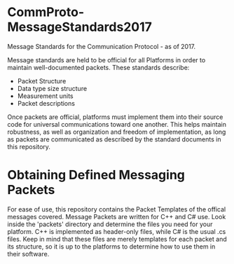 # CommProto-MessageStandards2017
Message Standards for the Communication Protocol - as of 2017.
  
Message standards are held to be official for all Platforms in order to maintain 
well-documented packets. These standards describe:
  
  - Packet Structure
  - Data type size structure
  - Measurement units
  - Packet descriptions
  
Once packets are official, platforms must implement them into their source code for 
universal communications toward one another. This helps maintain robustness, as well as
organization and freedom of implementation, as long as packets are communicated as described
by the standard documents in this repository.

# Obtaining Defined Messaging Packets
For ease of use, this repository contains the Packet Templates of the offical messages covered.
Message Packets are written for C++ and C# use. Look inside the 'packets' directory and 
determine the files you need for your platform. C++ is implemented as header-only files,
while C# is the usual .cs files. Keep in mind that these files are merely templates for each
packet and its structure, so it is up to the platforms to determine how to use them in their
software.